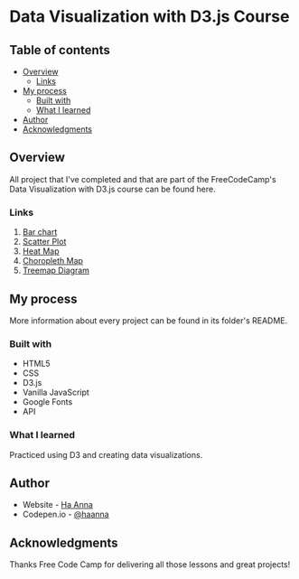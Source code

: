 # Data Visualization with D3.js Course

## Table of contents

- [Overview](#overview)
  - [Links](#links)
- [My process](#my-process)
  - [Built with](#built-with)
  - [What I learned](#what-i-learned)
- [Author](#author)
- [Acknowledgments](#acknowledgments)

## Overview

All project that I've completed and that are part of the FreeCodeCamp's Data Visualization with D3.js course can be found here.

### Links

1. [Bar chart](https://github.com/its-haanna/EDU_freeCodeCamp-Data-Visualisation/tree/main/project-bar-chart) <br>
2. [Scatter Plot](https://github.com/its-haanna/EDU_freeCodeCamp-Data-Visualisation/tree/main/project-scatter-plot) <br>
3. [Heat Map](https://github.com/its-haanna/EDU_freeCodeCamp-Data-Visualisation/tree/main/project-heat-map) <br>
4. [Choropleth Map]() <br>
5. [Treemap Diagram]() <br>

## My process

More information about every project can be found in its folder's README.

### Built with

- HTML5
- CSS
- D3.js
- Vanilla JavaScript
- Google Fonts
- API

### What I learned

Practiced using D3 and creating data visualizations.

## Author

- Website - [Ha Anna](https://haanna.com)
- Codepen.io - [@haanna](https://codepen.io/haanna)

## Acknowledgments

Thanks Free Code Camp for delivering all those lessons and great projects!
